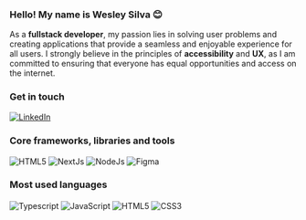 ### Hello! My name is Wesley Silva 😊
As a <b>fullstack developer</b>, my passion lies in solving user problems and creating applications that provide a seamless and enjoyable experience for all users. I strongly believe in the principles of <b>accessibility</b> and <b>UX</b>, as I am committed to ensuring that everyone has equal opportunities and access on the internet.

### Get in touch
[![LinkedIn](https://img.shields.io/badge/LinkedIn-0077B5?style=for-the-badge&logo=linkedin&logoColor=white)](https://www.linkedin.com/in/wesleyxsilva/?locale=en_US)

### Core frameworks, libraries and tools
<div style="display: inline_block">
    <img align="center" alt="HTML5" src="https://img.shields.io/badge/React-20232A?style=for-the-badge&logo=react&logoColor=61DAFB">
    <img align="center" alt="NextJs" src="https://img.shields.io/badge/Next-black?style=for-the-badge&logo=next.js&logoColor=white">
    <img align="center" alt="NodeJs" src="https://img.shields.io/badge/Node-black?style=for-the-badge&logo=next.js&logoColor=white">
    <img align="center" alt="Figma" src="https://img.shields.io/badge/Figma-F24E1E?style=for-the-badge&logo=figma&logoColor=white">
</div>

### Most used languages
<div style="display: inline_block">
    <img align="center" alt="Typescript" src="https://img.shields.io/badge/TypeScript-007ACC?style=for-the-badge&logo=typescript&logoColor=white">
        <img align="center" alt="JavaScript" src="https://img.shields.io/badge/JavaScript-F7DF1E?style=for-the-badge&logo=javascript&logoColor=black">
    <img align="center" alt="HTML5" src="https://img.shields.io/badge/HTML5-E34F26?style=for-the-badge&logo=html5&logoColor=white">
    <img align="center" alt="CSS3" src="https://img.shields.io/badge/CSS3-1572B6?style=for-the-badge&logo=css3&logoColor=white">
</div>
